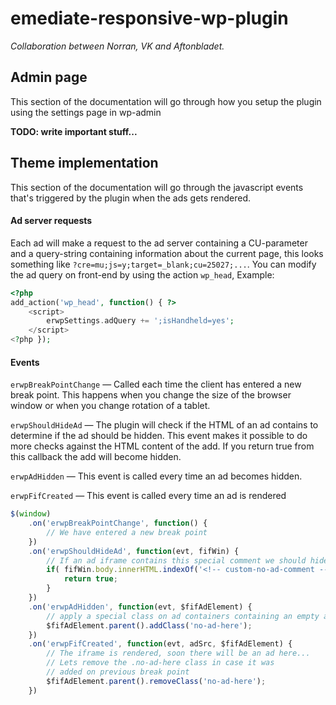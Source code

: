emediate-responsive-wp-plugin
=============================

*Collaboration between Norran, VK and Aftonbladet.*

## Admin page

This section of the documentation will go through how you setup the plugin using the settings page in wp-admin

**TODO: write important stuff...**


## Theme implementation

This section of the documentation will go through the javascript events that's triggered by the plugin
when the ads gets rendered.


#### Ad server requests

Each ad will make a request to the ad server containing a CU-parameter and a query-string containing information
about the current page, this looks something like `?cre=mu;js=y;target=_blank;cu=25027;...`. You can modify the
ad query on front-end by using the action `wp_head`, Example:

```php
<?php
add_action('wp_head', function() { ?>
    <script>
        erwpSettings.adQuery += ';isHandheld=yes';
    </script>
<?php });
```

#### Events

`erwpBreakPointChange` — Called each time the client has entered a new break point. This happens when you change
the size of the browser window or when you change rotation of a tablet.

`erwpShouldHideAd` — The plugin will check if the HTML of an ad contains <!-- no matching campaign --> to determine
if the ad should be hidden. This event makes it possible to do more checks against the HTML content of the add. If you
return true from this callback the add will become hidden.

`erwpAdHidden` — This event is called every time an ad becomes hidden.

`erwpFifCreated` — This event is called every time an ad is rendered


```js
$(window)
    .on('erwpBreakPointChange', function() {
        // We have entered a new break point
    })
    .on('erwpShouldHideAd', function(evt, fifWin) {
        // If an ad iframe contains this special comment we should hide the ad
        if( fifWin.body.innerHTML.indexOf('<!-- custom-no-ad-comment -->') > -1 ) {
            return true;
        }
    })
    .on('erwpAdHidden', function(evt, $fifAdElement) {
        // apply a special class on ad containers containing an empty ad
        $fifAdElement.parent().addClass('no-ad-here');
    })
    .on('erwpFifCreated', function(evt, adSrc, $fifAdElement) {
        // The iframe is rendered, soon there will be an ad here...
        // Lets remove the .no-ad-here class in case it was 
        // added on previous break point
        $fifAdElement.parent().removeClass('no-ad-here');
    })
```
